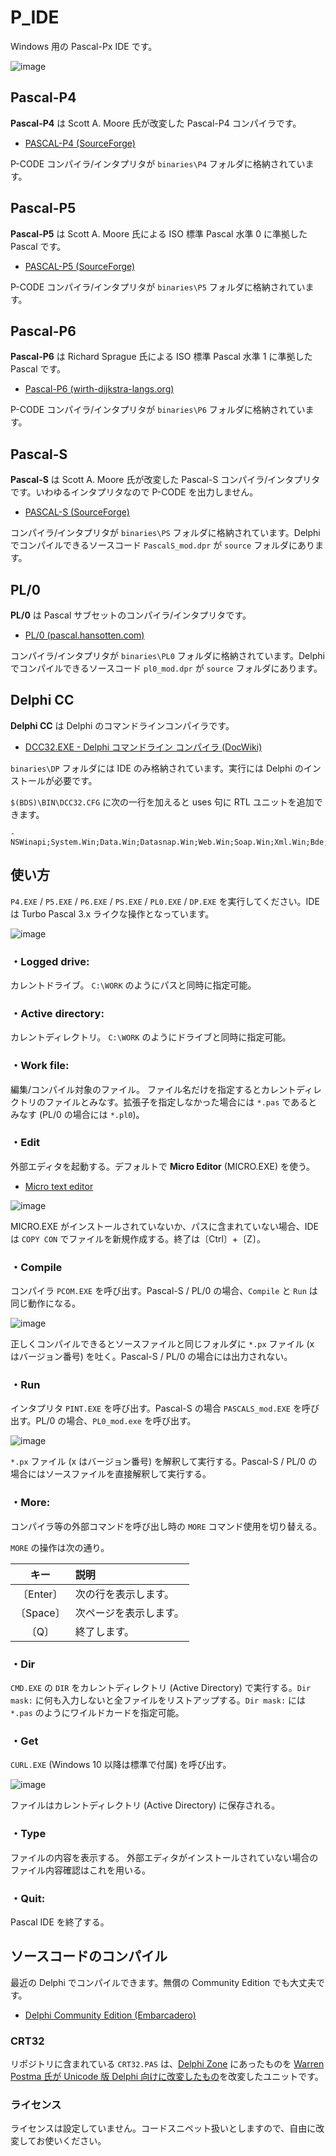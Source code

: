 # P_IDE
Windows 用の Pascal-Px IDE です。

![image](https://user-images.githubusercontent.com/14885863/147760150-e8be5d2b-6dc8-4e96-a769-44aa2996f97e.png)

## Pascal-P4

**Pascal-P4** は Scott A. Moore 氏が改変した Pascal-P4 コンパイラです。

 - [PASCAL-P4 (SourceForge)](https://sourceforge.net/projects/pascalp4/)

P-CODE コンパイラ/インタプリタが `binaries\P4` フォルダに格納されています。

## Pascal-P5

**Pascal-P5** は Scott A. Moore 氏による ISO 標準 Pascal 水準 0 に準拠した Pascal です。

 - [PASCAL-P5 (SourceForge)](https://sourceforge.net/projects/pascalp5/)

P-CODE コンパイラ/インタプリタが `binaries\P5` フォルダに格納されています。

## Pascal-P6

**Pascal-P6** は Richard Sprague 氏による ISO 標準 Pascal 水準 1 に準拠した Pascal です。

 - [Pascal-P6 (wirth-dijkstra-langs.org)](http://wirth-dijkstra-langs.org/)

P-CODE コンパイラ/インタプリタが `binaries\P6` フォルダに格納されています。

## Pascal-S

**Pascal-S** は Scott A. Moore 氏が改変した Pascal-S コンパイラ/インタプリタです。いわゆるインタプリタなので P-CODE を出力しません。

 - [PASCAL-S (SourceForge)](https://sourceforge.net/projects/pascal-s/)

コンパイラ/インタプリタが `binaries\PS` フォルダに格納されています。Delphi でコンパイルできるソースコード `PascalS_mod.dpr` が `source` フォルダにあります。

## PL/0

**PL/0** は Pascal サブセットのコンパイラ/インタプリタです。

 - [PL/0 (pascal.hansotten.com)](http://pascal.hansotten.com/niklaus-wirth/pl0/)

コンパイラ/インタプリタが `binaries\PL0` フォルダに格納されています。Delphi でコンパイルできるソースコード `pl0_mod.dpr` が `source` フォルダにあります。

## Delphi CC

**Delphi CC** は Delphi のコマンドラインコンパイラです。

 - [DCC32.EXE - Delphi コマンドライン コンパイラ (DocWiki)](https://docwiki.embarcadero.com/RADStudio/ja/DCC32.EXE_-_Delphi_%E3%82%B3%E3%83%9E%E3%83%B3%E3%83%89%E3%83%A9%E3%82%A4%E3%83%B3_%E3%82%B3%E3%83%B3%E3%83%91%E3%82%A4%E3%83%A9)

`binaries\DP` フォルダには IDE のみ格納されています。実行には Delphi のインストールが必要です。

`$(BDS)\BIN\DCC32.CFG` に次の一行を加えると uses 句に RTL ユニットを追加できます。

```
-NSWinapi;System.Win;Data.Win;Datasnap.Win;Web.Win;Soap.Win;Xml.Win;Bde;System;Xml;Data;Datasnap;Web;Soap;
```


## 使い方

`P4.EXE` / `P5.EXE` / `P6.EXE` / `PS.EXE` / `PL0.EXE` / `DP.EXE` を実行してください。IDE は Turbo Pascal 3.x ライクな操作となっています。

![image](https://user-images.githubusercontent.com/14885863/150693254-14b80af5-eeb3-46ec-a81c-f465f678a2cf.png)

### ・Logged drive:
カレントドライブ。
`C:\WORK` のようにパスと同時に指定可能。

### ・Active directory:
カレントディレクトリ。
`C:\WORK` のようにドライブと同時に指定可能。

### ・Work file:
編集/コンパイル対象のファイル。
ファイル名だけを指定するとカレントディレクトリのファイルとみなす。拡張子を指定しなかった場合には `*.pas` であるとみなす (PL/0 の場合には `*.pl0`)。

### ・Edit
外部エディタを起動する。デフォルトで **Micro Editor** (MICRO.EXE) を使う。

 - [Micro text editor](https://micro-editor.github.io/)

![image](https://user-images.githubusercontent.com/14885863/147763900-fce5eead-e0c5-48ed-9325-0539291c691b.png)

MICRO.EXE がインストールされていないか、パスに含まれていない場合、IDE は `COPY CON` でファイルを新規作成する。終了は〔Ctrl〕+〔Z〕。

### ・Compile
コンパイラ `PCOM.EXE` を呼び出す。Pascal-S / PL/0 の場合、`Compile` と `Run` は同じ動作になる。

![image](https://user-images.githubusercontent.com/14885863/147763836-2b085528-4d5b-477d-a872-b5a1224da2e6.png)

正しくコンパイルできるとソースファイルと同じフォルダに `*.px` ファイル (x はバージョン番号) を吐く。Pascal-S / PL/0 の場合には出力されない。

### ・Run
インタプリタ `PINT.EXE` を呼び出す。Pascal-S の場合 `PASCALS_mod.EXE` を呼び出す。PL/0 の場合、`PL0_mod.exe` を呼び出す。

![image](https://user-images.githubusercontent.com/14885863/147763815-bc186ea5-5a68-4100-bb29-8307c5ee4bd2.png)

`*.px` ファイル (x はバージョン番号) を解釈して実行する。Pascal-S / PL/0 の場合にはソースファイルを直接解釈して実行する。

### ・More:
コンパイラ等の外部コマンドを呼び出し時の `MORE` コマンド使用を切り替える。

`MORE` の操作は次の通り。

| キー | 説明 |
|:---:|:---|
| 〔Enter〕| 次の行を表示します。 |
| 〔Space〕| 次ページを表示します。 |
| 〔Q〕| 終了します。 |

### ・Dir
`CMD.EXE` の `DIR` をカレントディレクトリ (Active Directory) で実行する。`Dir mask:` に何も入力しないと全ファイルをリストアップする。`Dir mask:` には `*.pas` のようにワイルドカードを指定可能。

### ・Get
`CURL.EXE` (Windows 10 以降は標準で付属) を呼び出す。

![image](https://user-images.githubusercontent.com/14885863/147763748-d2591288-ec36-4f2a-89e8-476fd4f29fa6.png)

ファイルはカレントディレクトリ (Active Directory) に保存される。

### ・Type
ファイルの内容を表示する。
外部エディタがインストールされていない場合のファイル内容確認はこれを用いる。

### ・Quit:
Pascal IDE を終了する。

## ソースコードのコンパイル

最近の Delphi でコンパイルできます。無償の Community Edition でも大丈夫です。

 - [Delphi Community Edition (Embarcadero)](https://www.embarcadero.com/jp/products/delphi/starter)

### CRT32

リポジトリに含まれている `CRT32.PAS` は、[Delphi Zone](http://www.delphi-zone.com/2010/09/how-to-use-a-crt-unit-for-delphi/) にあったものを [Warren Postma 氏が Unicode 版 Delphi 向けに改変したもの](https://onedrive.live.com/embed?cid=F5BB35AE00415BC7&resid=F5BB35AE00415BC7%21232&authkey=AIKZAtMjhUyE-TQ)を改変したユニットです。

### ライセンス

ライセンスは設定していません。コードスニペット扱いとしますので、自由に改変してお使いください。
